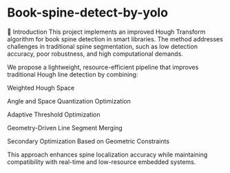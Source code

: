 # Book-spine-detect-by-yolo
🧠 Introduction
This project implements an improved Hough Transform algorithm for book spine detection in smart libraries. The method addresses challenges in traditional spine segmentation, such as low detection accuracy, poor robustness, and high computational demands.

We propose a lightweight, resource-efficient pipeline that improves traditional Hough line detection by combining:

Weighted Hough Space

Angle and Space Quantization Optimization

Adaptive Threshold Optimization

Geometry-Driven Line Segment Merging

Secondary Optimization Based on Geometric Constraints

This approach enhances spine localization accuracy while maintaining compatibility with real-time and low-resource embedded systems.

